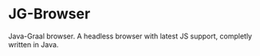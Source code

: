 # JG-Browser
Java-Graal browser. A headless browser with latest JS support, completly written in Java.
